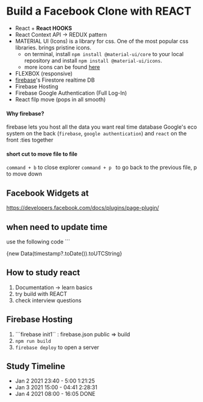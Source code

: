 # Build a Facebook Clone with REACT

* React + **React HOOKS**
* React Context API -> REDUX pattern 
* MATERIAL UI (Icons)
is a library for css. One of the most popular css libraries. brings pristine icons.
    * on terminal, install ```npm install @material-ui/core``` to your local repository and install ```npm install @material-ui/icons```.
    * more icons can be found [here](https://material-ui.com/components/material-icons/)
* FLEXBOX (responsive)
* [firebase](https://console.firebase.google.com/)'s Firestore realtime DB 
* Firebase Hosting
* Firebase Google Authentication (Full Log-In)
* React filp move (pops in all smooth)

#### Why firebase? 

firebase lets you host all the data you want
real time database 
Google's eco system on the back (```firebase```, ```google authentication```) and ```react``` on the front :ties together


#### short cut to move file to file

```command + b``` to close explorer
```command + p ``` to go back to the previous file, p to move down

## Facebook Widgets at

https://developers.facebook.com/docs/plugins/page-plugin/

## when need to update time

use the following code ```<p>{new Data(timestamp?.toDate()).toUTCString}</p>

## How to study react
1. Documentation -> learn basics
2. try build with REACT 
3. check interview questions  


## Firebase Hosting

1. ```firebase init1`` : firebase.json public => build
2. ```npm run build```
3. ```firebase deploy``` to open a server


## Study Timeline

* Jan 2 2021 23:40 - 5:00 1:21:25
* Jan 3 2021 15:00 - 04:41 2:28:31    
* Jan 4 2021 08:00 - 16:05 DONE